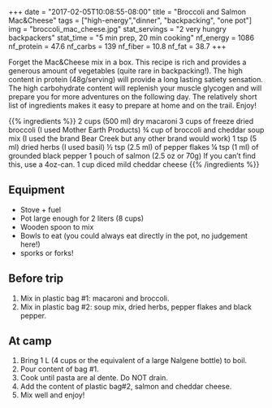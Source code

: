 +++
date = "2017-02-05T10:08:55-08:00"
title = "Broccoli and Salmon Mac&Cheese"
tags = ["high-energy","dinner", "backpacking", "one pot"]
img = "broccoli_mac_cheese.jpg"
stat_servings = "2 very hungry backpackers"
stat_time = "5 min prep, 20 min cooking"
nf_energy = 1086
nf_protein = 47.6
nf_carbs = 139
nf_fiber = 10.8
nf_fat = 38.7
+++

Forget the Mac&Cheese mix in a box. This recipe is rich and provides a generous amount of vegetables (quite rare in backpacking!). The high content in protein (48g/serving) will provide a long lasting satiety sensation. The high carbohydrate content will replenish your muscle glycogen and will prepare you for more adventures on the following day. The relatively short list of ingredients makes it easy to prepare at home and on the trail. Enjoy!
 
{{% ingredients %}}
2 cups (500 ml) dry macaroni
3 cups of freeze dried broccoli (I used Mother Earth Products)
¾ cup of broccoli and cheddar soup mix (I used the brand Bear Creek but any other brand would work)
1 tsp (5 ml) dried herbs (I used basil)
½ tsp (2.5 ml) of pepper flakes
¼ tsp (1 ml) of grounded black pepper
1 pouch of salmon (2.5 oz or 70g) If you can’t find this, use a 4oz-can.
1 cup diced mild cheddar cheese
{{% /ingredients %}}

## Equipment
- Stove + fuel
- Pot large enough for 2 liters (8 cups)
- Wooden spoon to mix
- Bowls to eat (you could always eat directly in the pot, no judgement here!)
- sporks or forks!
 
## Before trip
1. Mix in plastic bag #1: macaroni and broccoli.
1. Mix in plastic bag #2: soup mix, dried herbs, pepper flakes and black pepper.
 
## At camp
1. Bring 1 L (4 cups or the equivalent of a large Nalgene bottle) to boil.
1. Pour content of bag #1.
1. Cook until pasta are al dente. Do NOT drain.
1. Add the content of plastic bag#2, salmon and cheddar cheese.
1. Mix well and enjoy!
 

